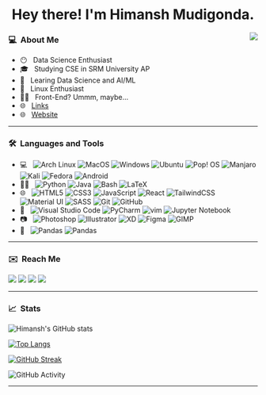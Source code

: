<h1 align='center'> Hey there! I'm Himansh Mudigonda.</h1><img align="right" src="https://komarev.com/ghpvc/?username=ruhend&color=a67750">
</h1><h3> 💻 &nbsp;About Me </h3>

- 😶 &nbsp; Data Science Enthusiast
- 🎓 &nbsp; Studying CSE in SRM University AP
- 🌱 &nbsp; Learing Data Science and AI/ML
- 🐧 &nbsp; Linux Enthusiast
- 👨‍💻 &nbsp; Front-End? Ummm, maybe...
- 🌐 &nbsp; <a href='https://ruhend.github.io/links' target='_blank'>Links</a>
- 🌐 &nbsp; <a href='https://ruhend.github.io/' target='_blank'>Website</a>
<hr/>
<h3> 🛠 &nbsp;Languages and Tools</h3>

- 💻 &nbsp;
  ![Arch Linux](https://img.shields.io/badge/-Arch%20Linux-333333?style=for-the-badge&logo=arch-linux&color=21262e&logoWidth=0)
  ![MacOS](https://img.shields.io/badge/mac%20os-333333?style=for-the-badge&logo=macos&logoWidth=0)
  ![Windows](https://img.shields.io/badge/Windows-333333?style=for-the-badge&logo=windows&logoWidth=0)
  ![Ubuntu](https://img.shields.io/badge/Ubuntu-333333?style=for-the-badge&logo=ubuntu&logoWidth=0)
  ![Pop! OS](https://img.shields.io/badge/Pop!_OS-333333?style=for-the-badge&logo=Pop!_OS&logoWidth=0)
  ![Manjaro](https://img.shields.io/badge/Manjaro-333333?style=for-the-badge&logo=Manjaro&logoWidth=0)
  ![Kali](https://img.shields.io/badge/Kali-333333?style=for-the-badge&logo=kalilinux&logoWidth=0)
  ![Fedora](https://img.shields.io/badge/Fedora-333333?style=for-the-badge&logo=fedora&logoWidth=0)
  ![Android](https://img.shields.io/badge/Android-333333?style=for-the-badge&logo=android&logoWidth=0)
- 👨‍💻 &nbsp;
  ![Python](https://img.shields.io/badge/-Python-333333?style=for-the-badge&logo=Python&color=21262e&logoWidth=0)
  ![Java](https://img.shields.io/badge/-Java-333333?style=for-the-badge&logo=java&color=21262e&logoWidth=0)
  ![Bash](https://img.shields.io/badge/-Bash-333333?style=for-the-badge&logo=gnu-bash&color=21262e&logoWidth=0)
  ![LaTeX](https://img.shields.io/badge/latex-333333.svg?style=for-the-badge&logo=latex&logoWidth=0)
- 🌐 &nbsp;
  ![HTML5](https://img.shields.io/badge/-HTML5-333333?style=for-the-badge&logo=HTML5&color=21262e&logoWidth=0)
  ![CSS3](https://img.shields.io/badge/-CSS-333333?style=for-the-badge&logo=CSS3&color=21262e&logoWidth=0)
  ![JavaScript](https://img.shields.io/badge/-JavaScript-333333?style=for-the-badge&logo=javascript&color=21262e&logoWidth=0)
  ![React](https://img.shields.io/badge/-React-333333?style=for-the-badge&logo=react&color=21262e&logoWidth=0)
  ![TailwindCSS](https://img.shields.io/badge/tailwindcss-333333.svg?style=for-the-badge&logo=tailwind-css&logoWidth=0)
  ![Material UI](https://img.shields.io/badge/materialui-333333.svg?style=for-the-badge&logo=material-ui&logoWidth=0)
  ![SASS](https://img.shields.io/badge/SASS-333333.svg?style=for-the-badge&logo=SASS&logoWidth=0)
  ![Git](https://img.shields.io/badge/-Git-333333?style=for-the-badge&logo=git&color=21262e&logoWidth=0)
  ![GitHub](https://img.shields.io/badge/-GitHub-333333?style=for-the-badge&logo=github&color=21262e&logoWidth=0)
- 🔧 &nbsp;
  ![Visual Studio Code](https://img.shields.io/badge/-Visual%20Studio%20Code-333333?style=for-the-badge&logo=visual-studio-code&logoColor=32ca70&color=21262e&logoWidth=0)
  ![PyCharm](https://img.shields.io/badge/-Pycharm-333333?style=for-the-badge&logo=pycharm&logoColor=21d789&color=21262e&logoWidth=0)
  ![vim](https://img.shields.io/badge/-vim-333333?style=for-the-badge&logo=vim&logoColor=afaf22&color=21262e&logoWidth=0)
  ![Jupyter Notebook](https://img.shields.io/badge/jupyter-333333.svg?style=for-the-badge&logo=jupyter&logoColor=white)
- 📷 &nbsp;
  ![Photoshop](https://img.shields.io/badge/-Photoshop-333333?style=for-the-badge&logo=adobe-photoshop&color=21262e&logoWidth=0)
  ![Illustrator](https://img.shields.io/badge/-Illustrator-333333?style=for-the-badge&logo=adobe-illustrator&color=21262e&logoWidth=0)
  ![XD](https://img.shields.io/badge/Adobe%20XD-333333?style=for-the-badge&logo=Adobe%20XD&color=21262e&logoWidth=0)
  ![Figma](https://img.shields.io/badge/-Figma-333333?style=for-the-badge&logo=Figma&color=21262e&logoWidth=0)
  ![GIMP](https://img.shields.io/badge/-GIMP-333333?style=for-the-badge&logo=gimp&color=21262e&logoColor=a77750&logoWidth=0)
- 🧠 &nbsp;
  ![Pandas](https://img.shields.io/badge/pandas-333333.svg?style=for-the-badge&logo=pandas&logoWidth=0)
  ![Pandas](https://img.shields.io/badge/numpy-333333.svg?style=for-the-badge&logo=numpy&logoWidth=0)
  
<hr/>
<h3> ✉️ &nbsp;Reach Me </h3>
<p>
  <a href="https://www.linkedin.com/in/himansh-m/" target="_blank"><img src="https://img.shields.io/badge/-LinkedIn-333333?style=for-the-badge&logo=Linkedin&logoColor=0a66c2&color=21262e&logoWidth=0"/></a>
  <a href="mailto:mudigonda.hmmanshh@gmail.com" target="_blank"><img src="https://img.shields.io/badge/Mail-333333?style=for-the-badge&logo=Gmail&color=21262e&logoWidth=0"/></a>
<a href="https://www.instagram.com/hmmanshh" target="_blank"><img src="https://img.shields.io/badge/-Instagram-333333?&style=for-the-badge&logo=instagram&color=21262e&logoWidth=0"></a>
  <a href="https://discord.com/users/783162586421133323" target="_blank"><img src="https://img.shields.io/badge/-Discord-333333?&style=for-the-badge&logo=Discord&color=21262e&logoWidth=0"></a>
</p>
<hr/>
<h3> 📈 &nbsp;Stats </h3>
  
![Himansh's GitHub stats](https://github-readme-stats.vercel.app/api?username=ruhend&theme=gotham&show_icons=true&hide_border=true)

[![Top Langs](https://github-readme-stats.vercel.app/api/top-langs/?username=ruhend&layout=compact&exclude_repo=ruhend.github.io&theme=gotham&show_icons=true&hide_border=true)](https://github.com/ruhend/github-readme-stats)

[![GitHub Streak](https://github-readme-streak-stats.herokuapp.com/?user=ruhend&layout=compact&exclude_repo=ruhend.github.io&theme=gotham&show_icons=true&hide_border=true)](https://git.io/streak-stats)
<!-- 
<i>Random Programming joke for you</i><br>
![Jokes Card](https://readme-jokes.vercel.app/api) -->

![GitHub Activity](https://activity-graph.herokuapp.com/graph?username=ruhend&bg_color=0b1014&color=00b38c&line=289daa&point=00b38c&show_icons=true&hide_border=true)


<hr/>
